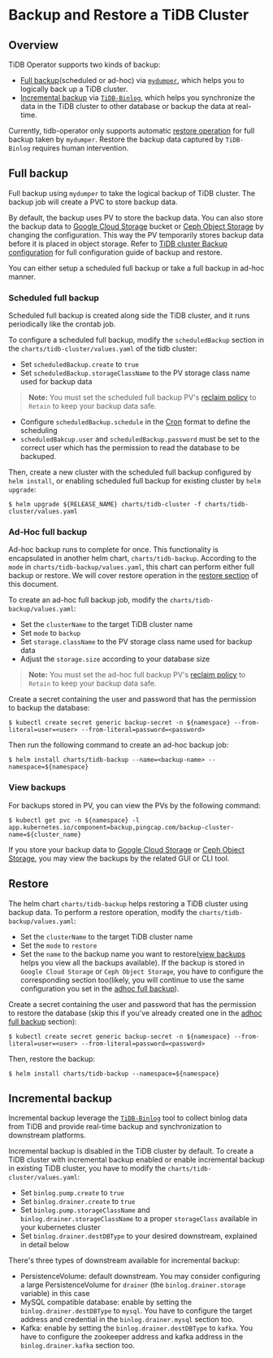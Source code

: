 # Backup and Restore a TiDB Cluster

## Overview

TiDB Operator supports two kinds of backup:

* [Full backup](#full-backup)(scheduled or ad-hoc) via [`mydumper`](https://www.pingcap.com/docs/dev/reference/tools/mydumper/), which helps you to logically back up a TiDB cluster.
* [Incremental backup](#incremental-backup) via [`TiDB-Binlog`](https://www.pingcap.com/docs/dev/reference/tools/tidb-binlog/overview/), which helps you synchronize the data in the TiDB cluster to other database or backup the data at real-time.

Currently, tidb-operator only supports automatic [restore operation](#restore) for full backup taken by `mydumper`. Restore the backup data captured by `TiDB-Binlog` requires human intervention.

## Full backup

Full backup using `mydumper` to take the logical backup of TiDB cluster. The backup job will create a PVC to store backup data.

By default, the backup uses PV to store the backup data. You can also store the backup data to [Google Cloud Storage](https://cloud.google.com/storage/) bucket or [Ceph Object Storage](https://ceph.com/ceph-storage/object-storage/) by changing the configuration. This way the PV temporarily stores backup data before it is placed in object storage. Refer to [TiDB cluster Backup configuration](./references/tidb-backup-configuration.md) for full configuration guide of backup and restore.

You can either setup a scheduled full backup or take a full backup in ad-hoc manner.

### Scheduled full backup

Scheduled full backup is created along side the TiDB cluster, and it runs periodically like the crontab job.

To configure a scheduled full backup, modify the `scheduledBackup` section in the `charts/tidb-cluster/values.yaml` of the tidb cluster:

* Set `scheduledBackup.create` to `true`
* Set `scheduledBackup.storageClassName` to the PV storage class name used for backup data

> **Note:** You must set the scheduled full backup PV's [reclaim policy](https://kubernetes.io/docs/tasks/administer-cluster/change-pv-reclaim-policy) to `Retain` to keep your backup data safe.

* Configure `scheduledBackup.schedule` in the [Cron](https://en.wikipedia.org/wiki/Cron) format to define the scheduling
* `scheduledBakcup.user` and `scheduledBackup.password` must be set to the correct user which has the permission to read the database to be backuped.

Then, create a new cluster with the scheduled full backup configured by `helm install`, or enabling scheduled full backup for existing cluster by `helm upgrade`:

```shell
$ helm upgrade ${RELEASE_NAME} charts/tidb-cluster -f charts/tidb-cluster/values.yaml
```

### Ad-Hoc full backup

Ad-hoc backup runs to complete for once. This functionality is encapsulated in another helm chart, `charts/tidb-backup`. According to the `mode` in `charts/tidb-backup/values.yaml`, this chart can perform either full backup or restore. We will cover restore operation in the [restore section](#restore) of this document. 

To create an ad-hoc full backup job, modify the `charts/tidb-backup/values.yaml`:

* Set the `clusterName` to the target TiDB cluster name
* Set `mode` to `backup`
* Set `storage.className` to the PV storage class name used for backup data
* Adjust the `storage.size` according to your database size

> **Note:** You must set the ad-hoc full backup PV's [reclaim policy](https://kubernetes.io/docs/tasks/administer-cluster/change-pv-reclaim-policy) to `Retain` to keep your backup data safe.

Create a secret containing the user and password that has the permission to backup the database:

```shell
$ kubectl create secret generic backup-secret -n ${namespace} --from-literal=user=<user> --from-literal=password=<password>
```

Then run the following command to create an ad-hoc backup job:

```shell
$ helm install charts/tidb-backup --name=<backup-name> --namespace=${namespace}
```

### View backups

For backups stored in PV, you can view the PVs by the following command:

```shell
$ kubectl get pvc -n ${namespace} -l app.kubernetes.io/component=backup,pingcap.com/backup-cluster-name=${cluster_name}
```

If you store your backup data to [Google Cloud Storage](https://cloud.google.com/storage/) or [Ceph Object Storage](https://ceph.com/ceph-storage/object-storage/), you may view the backups by the related GUI or CLI tool.

## Restore

The helm chart `charts/tidb-backup` helps restoring a TiDB cluster using backup data. To perform a restore operation, modify the `charts/tidb-backup/values.yaml`:

* Set the `clusterName` to the target TiDB cluster name
* Set the `mode` to `restore`
* Set the `name` to the backup name you want to restore([view backups](#view-backups) helps you view all the backups available). If the backup is stored in `Google Cloud Storage` or `Ceph Object Storage`, you have to configure the corresponding section too(likely, you will continue to use the same configuration you set in the [adhoc full backup](#ad-hoc-full-backup)).

Create a secret containing the user and password that has the permission to restore the database (skip this if you've already created one in the [adhoc full backup](#ad-hoc-full-backup) section):

```shell
$ kubectl create secret generic backup-secret -n ${namespace} --from-literal=user=<user> --from-literal=password=<password>
```

Then, restore the backup:
```shell
$ helm install charts/tidb-backup --namespace=${namespace}
```

## Incremental backup

Incremental backup leverage the [`TiDB-Binlog`](https://www.pingcap.com/docs/dev/reference/tools/tidb-binlog/overview/) tool to collect binlog data from TiDB and provide real-time backup and synchronization to downstream platforms.

Incremental backup is disabled in the TiDB cluster by default. To create a TiDB cluster with incremental backup enabled or enable incremental backup in existing TiDB cluster, you have to modify the `charts/tidb-cluster/values.yaml`:

* Set `binlog.pump.create` to `true`
* Set `binlog.drainer.create` to `true`
* Set `binlog.pump.storageClassName` and `binlog.drainer.storageClassName` to a proper `storageClass` available in your kubernetes cluster
* Set `binlog.drainer.destDBType` to your desired downstream, explained in detail below

There's three types of downstream available for incremental backup:

* PersistenceVolume: default downstream. You may consider configuring a large PersistenceVolume for `drainer` (the `binlog.drainer.storage` variable) in this case
* MySQL compatible database: enable by setting the `binlog.drainer.destDBType` to `mysql`. You have to configure the target address and credential in the `binlog.drainer.mysql` section too.
* Kafka: enable by setting the `binlog.drainer.destDBType` to `kafka`. You have to configure the zookeeper address and kafka address in the `binlog.drainer.kafka` section too.
